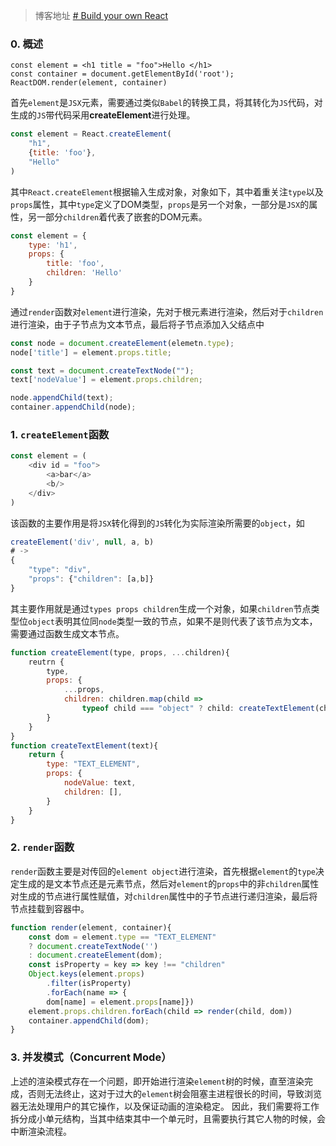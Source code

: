 >博客地址 [# Build your own React](https://pomb.us/build-your-own-react/)
### 0. 概述
```Js
const element = <h1 title = "foo">Hello </h1>
const container = document.getElementById('root');
ReactDOM.render(element, container)
```
首先`element`是`JSX`元素，需要通过类似`Babel`的转换工具，将其转化为`JS`代码，对生成的`JS`带代码采用**createElement**进行处理。
```js
const element = React.createElement(
	"h1",
	{title: 'foo'},
	"Hello"
)
```
其中`React.createElement`根据输入生成对象，对象如下，其中着重关注`type`以及`props`属性，其中`type`定义了DOM类型，`props`是另一个对象，一部分是`JSX`的属性，另一部分`children`着代表了嵌套的DOM元素。
```js
const element = {
	type: 'h1',
	props: {
		title: 'foo',
		children: 'Hello'
	}
}
```
通过`render`函数对`element`进行渲染，先对于根元素进行渲染，然后对于`children`进行渲染，由于子节点为文本节点，最后将子节点添加入父结点中
```js
const node = document.createElement(elemetn.type);
node['title'] = element.props.title;

const text = document.createTextNode("");
text['nodeValue'] = element.props.children;

node.appendChild(text);
container.appendChild(node);
```
### 1. `createElement`函数
```js
const element = (
	<div id = "foo">
		<a>bar</a>
		<b/>
	</div>
)
```
该函数的主要作用是将`JSX`转化得到的`JS`转化为实际渲染所需要的`object`，如
```js
createElement('div', null, a, b)
# ->
{
	"type": "div",
	"props": {"children": [a,b]}
}
```
其主要作用就是通过`types props children`生成一个对象，如果`children`节点类型位`object`表明其位同`node`类型一致的节点，如果不是则代表了该节点为文本，需要通过函数生成文本节点。
```js
function createElement(type, props, ...children){
	reutrn {
		type,
		props: {
			...props,
			children: children.map(child => 
				typeof child === "object" ? child: createTextElement(child))
		}
	}
}
function createTextElement(text){
	return {
		type: "TEXT_ELEMENT",
		props: {
			nodeValue: text,
			children: [],
		}
	}
}
```
### 2. `render`函数
`render`函数主要是对传回的`element object`进行渲染，首先根据`element`的`type`决定生成的是文本节点还是元素节点，然后对`element`的`props`中的非`children`属性对生成的节点进行属性赋值，对`children`属性中的子节点进行递归渲染，最后将节点挂载到容器中。
```js
function render(element, container){
	const dom = element.type == "TEXT_ELEMENT" 
	? document.createTextNode('')
	: document.createElement(dom);
	const isProperty = key => key !== "children"
	Object.keys(element.props)
		.filter(isProperty)
		.forEach(name => {
		dom[name] = element.props[name]})
	element.props.children.forEach(child => render(child, dom))
	container.appendChild(dom);
}
```
### 3. 并发模式（Concurrent Mode）
上述的渲染模式存在一个问题，即开始进行渲染`element`树的时候，直至渲染完成，否则无法终止，这对于过大的`element`树会阻塞主进程很长的时间，导致浏览器无法处理用户的其它操作，以及保证动画的渲染稳定。
因此，我们需要将工作拆分成小单元结构，当其中结束其中一个单元时，且需要执行其它人物的时候，会中断渲染流程。
